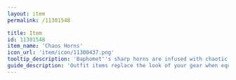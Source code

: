 ```yaml
---
layout: item
permalink: /11301548

title: Item
id: 11301548
item_name: 'Chaos Horns'
icon_url: 'item/icon/11300437.png'
tooltip_description: 'Baphomet''s sharp horns are infused with chaotic energy that drag you to the depths of inescapable darkness.'
guide_description: 'Outfit items replace the look of your gear when equipped.'
---
```


